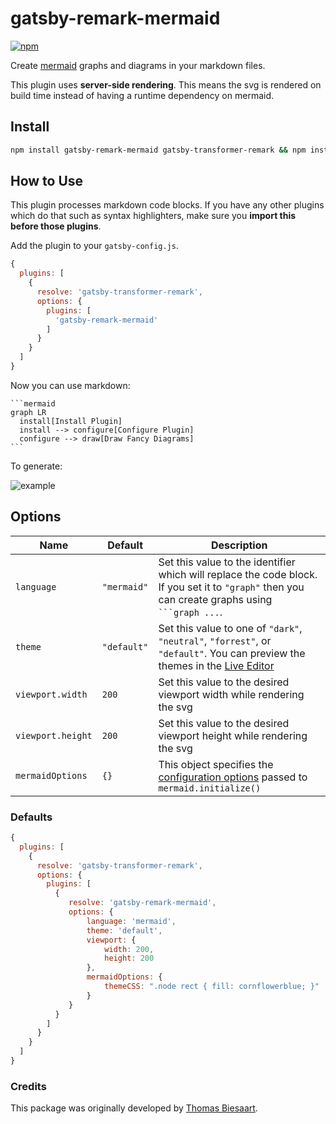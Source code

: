 # gatsby-remark-mermaid
[![npm](https://img.shields.io/npm/v/gatsby-remark-mermaid.svg?style=flat-square)](https://www.npmjs.com/package/gatsby-remark-mermaid)

Create [mermaid](https://mermaidjs.github.io/) graphs and diagrams in your markdown files.

This plugin uses **server-side rendering**. This means the svg is rendered on build time instead of having a runtime
dependency on mermaid.

## Install

```bash
npm install gatsby-remark-mermaid gatsby-transformer-remark && npm install --save-dev puppeteer puppeteer-core
```


## How to Use

This plugin processes markdown code blocks. If you have any other plugins which do that such as syntax highlighters,
make sure you **import this before those plugins**.

Add the plugin to your `gatsby-config.js`.
```js
{
  plugins: [
    {
      resolve: 'gatsby-transformer-remark',
      options: {
        plugins: [
          'gatsby-remark-mermaid'
        ]
      }
    }
  ]
}
```

Now you can use markdown:

    ```mermaid
    graph LR
      install[Install Plugin]
      install --> configure[Configure Plugin]
      configure --> draw[Draw Fancy Diagrams]
    ```

To generate:

![example](https://github.com/remcohaszing/gatsby-remark-mermaid/raw/master/example_graph.png)

## Options

| Name              | Default     | Description                                                                                                                                                                   |
| ---               | ---         | ---                                                                                                                                                                           |
| `language`        | `"mermaid"` | Set this value to the identifier which will replace the code block. If you set it to `"graph"` then you can create graphs using ` ```graph ...`.                              |
| `theme`           | `"default"` | Set this value to one of `"dark"`, `"neutral"`, `"forrest"`, or `"default"`. You can preview the themes in the [Live Editor](https://mermaidjs.github.io/mermaid-live-editor) |
| `viewport.width`  | `200`       | Set this value to the desired viewport width while rendering the svg                                                                                                          |
| `viewport.height` | `200`       | Set this value to the desired viewport height while rendering the svg                                                                                                         |
| `mermaidOptions`  | `{}`        | This object specifies the [configuration options](https://mermaidjs.github.io/#/mermaidAPI) passed to `mermaid.initialize()`                                                                                              |

### Defaults

```js
{
  plugins: [
    {
      resolve: 'gatsby-transformer-remark',
      options: {
        plugins: [
          {
             resolve: 'gatsby-remark-mermaid',
             options: {
                 language: 'mermaid',
                 theme: 'default',
                 viewport: {
                     width: 200,
                     height: 200
                 },
                 mermaidOptions: {
                     themeCSS: ".node rect { fill: cornflowerblue; }"
                 }
             }
          }
        ]
      }
    }
  ]
}
```

### Credits

This package was originally developed by [Thomas Biesaart](https://github.com/ChappIO).
